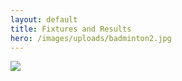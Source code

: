 ```yaml
---
layout: default
title: Fixtures and Results
hero: /images/uploads/badminton2.jpg
---
```

![](/images/uploads/results250225.jpg)